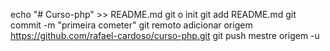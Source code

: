 echo "# Curso-php" >> README.md 
git o init 
git add README.md 
git commit -m "primeira cometer" 
git remoto adicionar origem https://github.com/rafael-cardoso/curso-php.git
 git push mestre origem -u
